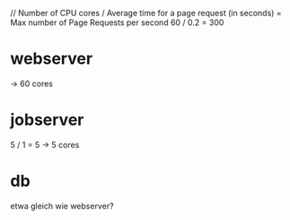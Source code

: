 // Number of CPU cores / Average time for a page request (in seconds) = Max number of Page Requests per second
60 / 0.2 = 300

# webserver

-> 60 cores

# jobserver

5 / 1 = 5
-> 5 cores

# db

etwa gleich wie webserver?
